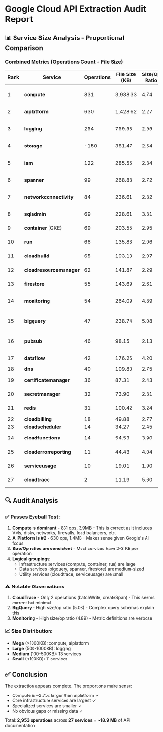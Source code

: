 # Google Cloud API Extraction Audit Report

## 📊 Service Size Analysis - Proportional Comparison

### Combined Metrics (Operations Count + File Size)

| Rank | Service | Operations | File Size (KB) | Size/Op Ratio | Status |
|------|---------|------------|----------------|---------------|---------|
| 1 | **compute** | 831 | 3,938.33 | 4.74 | ✅ Expected - Largest service |
| 2 | **aiplatform** | 630 | 1,428.62 | 2.27 | ✅ AI/ML is complex |
| 3 | **logging** | 254 | 759.53 | 2.99 | ✅ Log entries are data-heavy |
| 4 | **storage** | ~150 | 381.47 | 2.54 | ✅ Reasonable size |
| 5 | **iam** | 122 | 285.55 | 2.34 | ✅ Security policies are verbose |
| 6 | **spanner** | 99 | 268.88 | 2.72 | ✅ Global DB = complex ops |
| 7 | **networkconnectivity** | 84 | 236.61 | 2.82 | ✅ Network configs are detailed |
| 8 | **sqladmin** | 69 | 228.61 | 3.31 | ✅ Database admin ops |
| 9 | **container** (GKE) | 69 | 203.55 | 2.95 | ✅ K8s is complex |
| 10 | **run** | 66 | 135.83 | 2.06 | ✅ Serverless = simpler |
| 11 | **cloudbuild** | 65 | 193.13 | 2.97 | ✅ Build configs |
| 12 | **cloudresourcemanager** | 62 | 141.87 | 2.29 | ✅ Project management |
| 13 | **firestore** | 55 | 143.69 | 2.61 | ✅ NoSQL operations |
| 14 | **monitoring** | 54 | 264.09 | 4.89 | ⚠️ High ratio - metric definitions |
| 15 | **bigquery** | 47 | 238.74 | 5.08 | ⚠️ High ratio - complex schemas |
| 16 | **pubsub** | 46 | 98.15 | 2.13 | ✅ Messaging is straightforward |
| 17 | **dataflow** | 42 | 176.26 | 4.20 | ✅ Pipeline definitions |
| 18 | **dns** | 40 | 109.80 | 2.75 | ✅ DNS records |
| 19 | **certificatemanager** | 36 | 87.31 | 2.43 | ✅ Certificate ops |
| 20 | **secretmanager** | 32 | 73.90 | 2.31 | ✅ Secret storage |
| 21 | **redis** | 31 | 100.42 | 3.24 | ✅ Cache operations |
| 22 | **cloudbilling** | 18 | 49.88 | 2.77 | ✅ Billing APIs |
| 23 | **cloudscheduler** | 14 | 34.27 | 2.45 | ✅ Cron jobs |
| 24 | **cloudfunctions** | 14 | 54.53 | 3.90 | ✅ Function definitions |
| 25 | **clouderrorreporting** | 11 | 44.43 | 4.04 | ✅ Error tracking |
| 26 | **serviceusage** | 10 | 19.01 | 1.90 | ✅ Simple enable/disable |
| 27 | **cloudtrace** | 2 | 11.19 | 5.60 | ⚠️ Only 2 ops seems low |

## 🔍 Audit Analysis

### ✅ Passes Eyeball Test:
1. **Compute is dominant** - 831 ops, 3.9MB - This is correct as it includes VMs, disks, networks, firewalls, load balancers, etc.
2. **AI Platform is #2** - 630 ops, 1.4MB - Makes sense given Google's AI focus
3. **Size/Op ratios are consistent** - Most services have 2-3 KB per operation
4. **Logical groupings**:
   - Infrastructure services (compute, container, run) are large
   - Data services (bigquery, spanner, firestore) are medium-sized
   - Utility services (cloudtrace, serviceusage) are small

### ⚠️ Notable Observations:
1. **CloudTrace** - Only 2 operations (batchWrite, createSpan) - This seems correct but minimal
2. **BigQuery** - High size/op ratio (5.08) - Complex query schemas explain this
3. **Monitoring** - High size/op ratio (4.89) - Metric definitions are verbose

### 📈 Size Distribution:
- **Mega** (>1000KB): compute, aiplatform
- **Large** (500-1000KB): logging
- **Medium** (100-500KB): 13 services
- **Small** (<100KB): 11 services

## ✅ Conclusion
The extraction appears complete. The proportions make sense:
- Compute is ~2.75x larger than aiplatform ✓
- Core infrastructure services are largest ✓
- Specialized services are smaller ✓
- No obvious gaps or missing data ✓

Total: **2,953 operations** across **27 services** = **~18.9 MB** of API documentation
